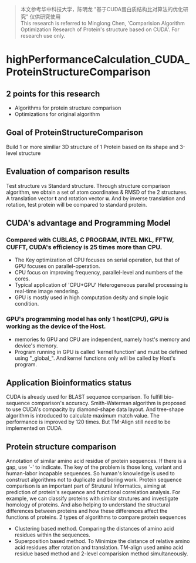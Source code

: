 > 本文参考华中科技大学，陈明龙 "基于CUDA蛋白质结构比对算法的优化研究"  仅供研究使用  
> This research is referred to Minglong Chen, 'Comparision Algorithm Optimization Research of Protein's structure based on CUDA'. For research use only.
# highPerformanceCalculation_CUDA_ProteinStructureComparison
## 2 points for this research
* Algorithms for protein structure comparison
* Optimizations for original algorithm
## Goal of ProteinStructureComparison
Build 1 or more similiar 3D structure of 1 Protein based on its shape and 3-level structure
## Evaluation of comparison results
Test structure vs Standard structure. Through structure comparison algorithm, we obtain a set of atom coordinates & RMSD of the 2 structures. A translation vector **t** and rotation vector **u**. And by inverse translation and rotation, test protein will be compared to standard protein.
## CUDA's advantage and Programming Model
### Compared with CUBLAS, C PROGRAM, INTEL MKL, FFTW, CUFFT, CUDA's efficiency is 25 times more than CPU.
* The Key optimization of CPU focuses on serial operation, but that of GPU focuses on parallel-operation.
* CPU focus on improving frequency, parallel-level and numbers of the cores.
* Typical application of 'CPU+GPU' Heterogeneous parallel processing is real-time image rendering. 
* GPU is mostly used in high computation desity and simple logic condition.
### GPU's programming model has only 1 host(CPU), GPU is working as the device of the Host.
* memories fo GPU and CPU are independent, namely host's memory and device's memory.
* Program running in GPU is called 'kernel function' and must be defined using "\_global_". And kernel functions only will be called by Host's program. 
## Application Bioinformatics status
CUDA is already used for BLAST sequence comparison. To fulfill bio-sequence comparison's accuracy.
Smith-Waterman algorithm is proposed to use CUDA's compacity by diamond-shape data layout. And tree-shape algorithm is introduced to calculate maximum match value. The performance is improved by 120 times.
But TM-Align still need to be implemented on CUDA.
## Protein structure comparison
Annotation of similar amino acid residue of protein sequences. If there is a gap, use '-' to indicate. The key of the problem is those long, variant and human-labor incapable sequences. So human's knowledge is used to construct algorithms not to duplicate and boring work. Protein sequence comparison is an important part of Strutural Informatics, aiming at prediction of protein's sequence and functional correlation analysis. For example, we can classify proteins with similar strutures and investigate homology of proteins. And also helping to understand the structural differences between proteins and how these differences affect the functions of proteins. 
2 types of algorithms to compare protein sequences
* Clustering based method. Comparing the distances of amino acid residues within the sequences.
* Superposition based method. To Minimize the distance of relative amino acid residues after rotation and translation.
TM-align used amino acid residue based method and 2-level comparision method simultaneously.

